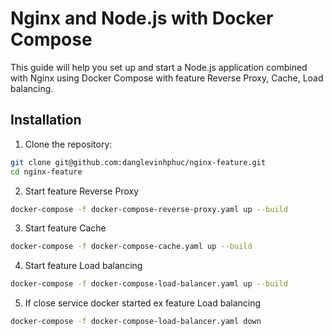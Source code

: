 # Nginx and Node.js with Docker Compose

This guide will help you set up and start a Node.js application combined with Nginx using Docker Compose with feature Reverse Proxy, Cache, Load balancing.

## Installation

1. Clone the repository:

```bash
git clone git@github.com:danglevinhphuc/nginx-feature.git
cd nginx-feature
```

2. Start feature Reverse Proxy
```bash
docker-compose -f docker-compose-reverse-proxy.yaml up --build
```
3. Start feature Cache
```bash 
docker-compose -f docker-compose-cache.yaml up --build
```
4. Start feature Load balancing
```bash
docker-compose -f docker-compose-load-balancer.yaml up --build
```
5. If close service docker started ex feature Load balancing
```bash
docker-compose -f docker-compose-load-balancer.yaml down
```